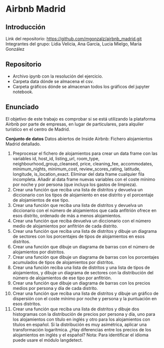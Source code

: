 # Airbnb Madrid
## Introducción
Link del repositorio: https://github.com/mgonzalz/airbnb_madrid.git </br>
Integrantes del grupo: Lidia Velicia, Ana García, Lucia Mielgo, María González
## Repositorio
- Archivo ipynb con la resolución del ejercicio.
- Carpeta data dónde se almacena el csv.
- Carpeta gráficos dónde se almacenan todos los gráficos del jupyter notebook.
## Enunciado
El objetivo de este trabajo es comprobar si se está utilizando la plataforma Airbnb por parte de empresas, en lugar de particulares, para alquiler turístico en el centro de Madrid.</br>

**Conjunto de datos**
Datos abiertos de Inside Airbnb: Fichero alojamientos Madrid detallado.</br>
1. Preprocesar el fichero de alojamientos para crear un data frame con las variables id, host_id, listing_url, room_type, neighbourhood_group_cleansed, price, cleaning_fee, accommodates, minimum_nights, minimum_cost, review_scores_rating, latitude, longitude, is_location_exact. Eliminar del data frame cualquier fila incompleta. Añadir al data frame nuevas variables con el coste mínimo por noche y por persona (que incluya los gastos de limpieza).
2. Crear una función que reciba una lista de distritos y devuelva un diccionario con los tipos de alojamiento en ese distrito y el porcentaje de alojamientos de ese tipo.
3. Crear una función que reciba una lista de distritos y devuelva un diccionario con el número de alojamientos que cada anfitrión ofrece en esos distrito, ordenado de más a menos alojamientos.
4. Crear una función que reciba devuelva un diccionario con el número medio de alojamientos por anfitrión de cada distrito.
5. Crear una función que reciba una lista de distritos y dibuje un diagrama de sectores con los porcentajes de tipos de alojamientos en esos distritos.
6. Crear una función que dibuje un diagrama de barras con el número de alojamientos por distritos.
7. Crear una función que dibuje un diagrama de barras con los porcentajes acumulados de tipos de alojamientos por distritos.
8. Crear una función reciba una lista de distritos y una lista de tipos de alojamientos, y dibuje un diagrama de sectores con la distribución del número de alojamientos de ese tipo por anfitrión.
9. Crear una función que dibuje un diagrama de barras con los precios medios por persona y día de cada distrito.
10. Crear una función que reciba una lista de distritos y dibuje un gráfico de dispersión con el coste mínimo por noche y persona y la puntuación en esos distritos.
11. Crear una función que reciba una lista de distritos y dibuje dos histogramas con la distribución de precios por persona y día, uno para los alojamientos con título en inglés y otro para los alojamientos con títulos en español. Si la distribución es muy asimétrica, aplicar una transformación logarítmica. ¿Hay diferencias entre los precios de los alojamientos en inglés y el español? Nota: Para identificar el idioma puede usare el módulo langdetect.
